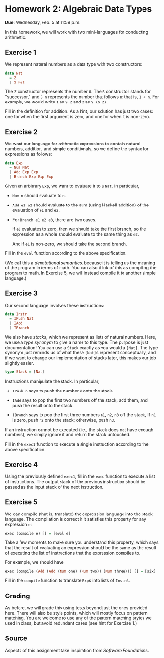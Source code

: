 # Homework 2: Algebraic Data Types

**Due**: Wednesday, Feb. 5 at 11:59 p.m.

In this homework, we will work with two mini-languages for conducting arithmetic.

## Exercise 1

We represent natural numbers as a data type with two constructors:

```Haskell
data Nat
  = Z
  | S Nat
```

The `Z` constructor represents the number `0`. The `S` constructor stands for
"successor," and `S n` represents the number that follows `n`: that is, `1 + n`.
For example, we would write `1` as `S Z` and `2` as `S (S Z)`.

Fill in the definition for addition. As a hint, our solution has just two cases:
one for when the first argument is zero, and one for when it is non-zero.

## Exercise 2

We want our language for arithmetic expressions to contain natural numbers,
addition, and simple conditionals, so we define the syntax for expressions
as follows:

```Haskell
data Exp
  = Num Nat
  | Add Exp Exp
  | Branch Exp Exp Exp
```

Given an arbitrary `Exp`, we want to evaluate it to a `Nat`. In particular,

-   `Num n` should evaluate to `n`.

-   `Add e1 e2` should evaluate to the sum (using Haskell addition)
      of the evaluation of `e1` and `e2`.

-   For `Branch e1 e2 e3`, there are two cases.

    If `e1` evaluates to zero, then we should take the first branch, so the
    expression as a whole should evaluate to the same thing as `e2`.

    And if `e1` is non-zero, we should take the second branch.

Fill in the `eval` function according to the above specification.

(We call this a _denotational semantics_, because it is telling us the
meaning of the program in terms of math. You can also think of this as
compiling the program to math. In Exercise 5, we will instead compile
it to another simple language.)

## Exercise 3

Our second language involves these instructions:

```Haskell
data Instr
  = IPush Nat
  | IAdd
  | IBranch
```

We also have _stacks_, which we represent as lists of natural numbers. Here, we
use a _type synonym_ to give a name to this type. The purpose is just
documentation! You can use a `Stack` exactly as you would a `[Nat]`.
The type synonym just reminds us of what these `[Nat]`s represent conceptually,
and if we want to change our implementation of stacks later, this makes our job
slightly easier.

```Haskell
type Stack = [Nat]
```

Instructions manipulate the stack. In particular,

- `IPush n` says to push the number `n` onto the stack.

- `IAdd` says to pop the first two numbers off the stack, add them, and push the
  result onto the stack.

- `IBranch` says to pop the first three numbers `n1`, `n2`, `n3` off the stack,
  If `n1` is zero, push `n2` onto the stack; otherwise, push `n3`.

If an instruction cannot be executed (i.e., the stack does not have enough
numbers), we simply ignore it and return the stack untouched.

Fill in the `exec1` function to execute a single instruction according to the
above specification.

## Exercise 4

Using the previously defined `exec1`, fill in the `exec` function to execute a
list of instructions. The output stack of the previous instruction should be
passed as the input stack of the next instruction.

## Exercise 5

We can compile (that is, translate) the expression language into the stack
language. The compilation is correct if it satisfies this property for any
expression `e`:

```Haskell
exec (compile e) [] = [eval e]
```

Take a few moments to make sure you understand this property, which says that
the result of evaluating an expression should be the same as the result of
executing the list of instructions that the expression compiles to.

For example, we should have

```Haskell
exec (compile (Add (Add (Num one) (Num two)) (Num three))) [] = [six]
```

Fill in the `compile` function to translate `Exp`s into lists of `Instr`s.

## Grading

As before, we will grade this using tests beyond just the ones provided here.
There will also be style points, which will mostly focus on pattern matching.
You are welcome to use any of the pattern matching styles we used in class,
but avoid redundant cases (see hint for Exercise 1.)

## Source

Aspects of this assignment take inspiration from _Software Foundations_.